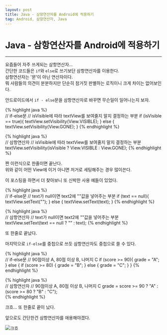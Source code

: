 ```yaml
---
layout: post
title: Java - 삼항연산자를 Android에 적용하기
tag: Android, 삼항연산자, Java
---
```


# Java - 삼항연산자를 Android에 적용하기

---

요즘들어 자주 쓰게되는 삼항연산자...  
간단한 코드들은 `if`와 `else`로 쓰기보단 삼항연산자를 이용한다.  
삼항연산자는 '문'이 아닌 연산자이다.  
뭐 사람들의 의견이 분분하지만 단순히 참거짓 판별하는 로직이니 크게 차이는 없어보인다.  

안드로이드에서 `if - else`문을 삼항연산자로 바꾸면 무슨일이 일어나는지 보자.    

{% highlight java %}  
// if-else문
// isVisible에 따라 textView를 보여줄지 말지 결정하는 부분
if (isVisible == true){
    textView.setVisibility(View.VISIBLE);
} else {
    textView.setVisibility(View.GONE);
}
{% endhighlight %}  


{% highlight java %}  
// 삼항연산자
// isVisible에 따라 textView를 보여줄지 말지 결정하는 부분
textView.setVisibility(isVisible ? View.VISIBLE : View.GONE);
{% endhighlight %}  

짠 이런식으로 한줄이면 끝난다.  
위와 같이 어떤 View에 이거 아니면 저거로 세팅해주는 경우 많이쓴다.   

이 포스팅을 하면서 더 찾아보니 또 신박한 사용 예들이 있었다.  

{% highlight java %}  
// if-else문
// text가 null이면 text2에 ""값을 넣어주는 부분
if (text == null){
    textView.setText("");
} else {
    textView.setText(text);
}
{% endhighlight %}  

{% highlight java %}   
// 삼항연산자
// text가 null이면 text2에 ""값을 넣어주는 부분
textView.setText(text == null ? "" : text);
{% endhighlight %}   

또 한줄로 끝났다.   

마지막으로 `if-else`를 중첩으로 쓰듯 삼항연산자도 중첩으로 쓸 수 있다.  

{% highlight java %}  
// if-else문
// 90점이상 A, 80점 이상 B, 나머지 C
if (score >= 90){
    grade = "A";
} else {
    if (score >= 80) {
        grade = "B";
    } else {
        grade = "C";
    }
}
{% endhighlight %}  

{% highlight java %}  
// 삼항연산자
// 90점이상 A, 80점 이상 B, 나머지 C
grade = score >= 90 ? "A" : (score >= 80 ? "B" : "C");    
{% endhighlight %}  

크흐... 또 한줄로 끝이 났다.  

앞으로도 간단한건 삼항연산자를 애용해야겠다.  

![크흐](https://yands11.github.io/assets/images/hk.jpeg)  
